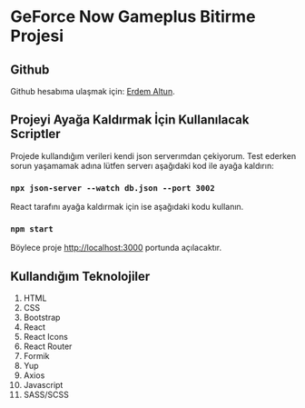 # GeForce Now Gameplus Bitirme Projesi

## Github

Github hesabıma ulaşmak için: [Erdem Altun](https://github.com/Erdem-Altun).

## Projeyi Ayağa Kaldırmak İçin Kullanılacak Scriptler

Projede kullandığım verileri kendi json serverımdan çekiyorum. Test ederken sorun yaşamamak adına lütfen serverı aşağıdaki kod ile ayağa kaldırın:

### `npx json-server --watch db.json --port 3002`

React tarafını ayağa kaldırmak için ise aşağıdaki kodu kullanın.

### `npm start`

Böylece proje [http://localhost:3000](http://localhost:3000) portunda açılacaktır.

## Kullandığım Teknolojiler

1. HTML
2. CSS
3. Bootstrap
4. React
5. React Icons
6. React Router
7. Formik
8. Yup
9. Axios
10. Javascript
11. SASS/SCSS

